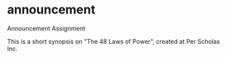 # announcement
Announcement Assignment

This is a short synopsis on "The 48 Laws of Power", created at Per Scholas Inc.
